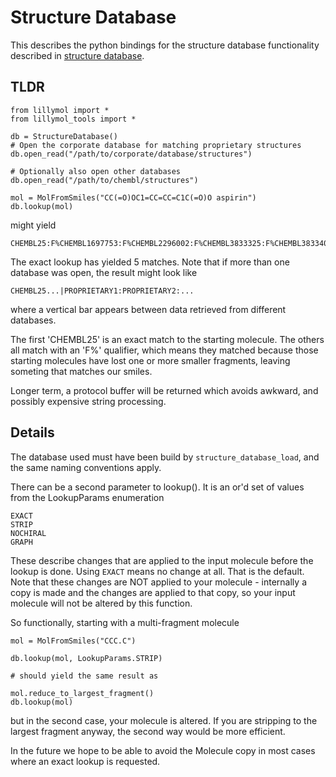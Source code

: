 # Structure Database

This describes the python bindings for the structure database functionality
described in [structure database](/docs/Molecule_Tools/structure_database.md).


## TLDR
```
from lillymol import *
from lillymol_tools import *

db = StructureDatabase()
# Open the corporate database for matching proprietary structures
db.open_read("/path/to/corporate/database/structures")

# Optionally also open other databases
db.open_read("/path/to/chembl/structures")

mol = MolFromSmiles("CC(=O)OC1=CC=CC=C1C(=O)O aspirin")
db.lookup(mol)
```
might yield
```
CHEMBL25:F%CHEMBL1697753:F%CHEMBL2296002:F%CHEMBL3833325:F%CHEMBL3833404
```
The exact lookup has yielded 5 matches. Note that if more than one database
was open, the result might look like
```
CHEMBL25...|PROPRIETARY1:PROPRIETARY2:...
```
where a vertical bar appears between data retrieved from different databases.

The first 'CHEMBL25' is an exact match to the starting molecule. The others
all match with an 'F%' qualifier, which means they matched because those
starting molecules have lost one or more smaller fragments, leaving someting
that matches our smiles.

Longer term, a protocol buffer will be returned which avoids awkward, and
possibly expensive string processing.

## Details
The database used must have been build by `structure_database_load`, and the
same naming conventions apply.

There can be a second parameter to lookup(). It is an or'd set of values
from the LookupParams enumeration
```
EXACT
STRIP
NOCHIRAL
GRAPH
```
These describe changes that are applied to the input molecule before the lookup
is done. Using `EXACT` means no change at all. That is the default. Note that
these changes are NOT applied to your molecule - internally a copy is made and
the changes are applied to that copy, so your input molecule will not be altered
by this function.

So functionally, starting with a multi-fragment molecule
```
mol = MolFromSmiles("CCC.C")

db.lookup(mol, LookupParams.STRIP)

# should yield the same result as

mol.reduce_to_largest_fragment()
db.lookup(mol)
```
but in the second case, your molecule is altered. If you are stripping to the
largest fragment anyway, the second way would be more efficient.

In the future we hope to be able to avoid the Molecule copy in most cases where
an exact lookup is requested.
